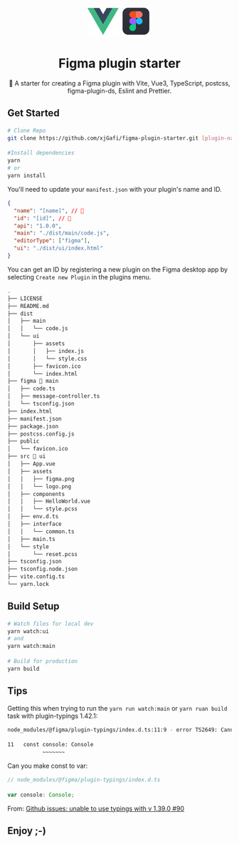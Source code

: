 <div align="center">

  <img src="./src/assets/logo.png" width="70">
  <img src="./src/assets/figma.png" width="70">

# Figma plugin starter

🌈 A starter for creating a Figma plugin with Vite, Vue3, TypeScript, postcss, figma-plugin-ds,
Eslint and Prettier.

</div>

## Get Started

```bash
# Clone Repo
git clone https://github.com/xjGafi/figma-plugin-starter.git [plugin-name]

#Install dependencies
yarn
# or
yarn install
```

You'll need to update your `manifest.json` with your plugin's name and ID.

```json
{
  "name": "[name]", // 🔫
  "id": "[id]", // 🔫
  "api": "1.0.0",
  "main": "./dist/main/code.js",
  "editorType": ["figma"],
  "ui": "./dist/ui/index.html"
}
```

You can get an ID by registering a new plugin on the Figma desktop app by selecting
`Create new Plugin` in the plugins menu.

```bash
.
├── LICENSE
├── README.md
├── dist
│   ├── main
│   │   └── code.js
│   └── ui
│       ├── assets
│       │   ├── index.js
│       │   └── style.css
│       ├── favicon.ico
│       └── index.html
├── figma 🔫 main
│   ├── code.ts
│   ├── message-controller.ts
│   └── tsconfig.json
├── index.html
├── manifest.json
├── package.json
├── postcss.config.js
├── public
│   └── favicon.ico
├── src 🔫 ui
│   ├── App.vue
│   ├── assets
│   │   ├── figma.png
│   │   └── logo.png
│   ├── components
│   │   ├── HelloWorld.vue
│   │   └── style.pcss
│   ├── env.d.ts
│   ├── interface
│   │   └── common.ts
│   ├── main.ts
│   └── style
│       └── reset.pcss
├── tsconfig.json
├── tsconfig.node.json
├── vite.config.ts
└── yarn.lock
```

## Build Setup

```bash
# Watch files for local dev
yarn watch:ui
# and
yarn watch:main

# Build for production
yarn build
```

## Tips

Getting this when trying to run the `yarn run watch:main` or `yarn ruan build` task with
plugin-typings 1.42.1:

```bash
node_modules/@figma/plugin-typings/index.d.ts:11:9 - error TS2649: Cannot augment module 'console' with value exports because it resolves to a non-module entity.

11   const console: Console
           ~~~~~~~
```

Can you make const to var:

```ts
// node_modules/@figma/plugin-typings/index.d.ts

var console: Console;
```

From:
[Github issues: unable to use typings with v 1.39.0 #90](https://github.com/figma/plugin-typings/issues/90)

## Enjoy ;-)

